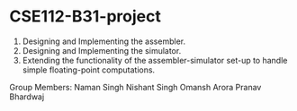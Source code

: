 # CSE112-B31-project
1. Designing and Implementing the assembler. 
2. Designing and Implementing the simulator. 
3. Extending the functionality of the assembler-simulator set-up to handle simple floating-point computations.

Group Members:
Naman Singh
Nishant Singh
Omansh Arora
Pranav Bhardwaj
